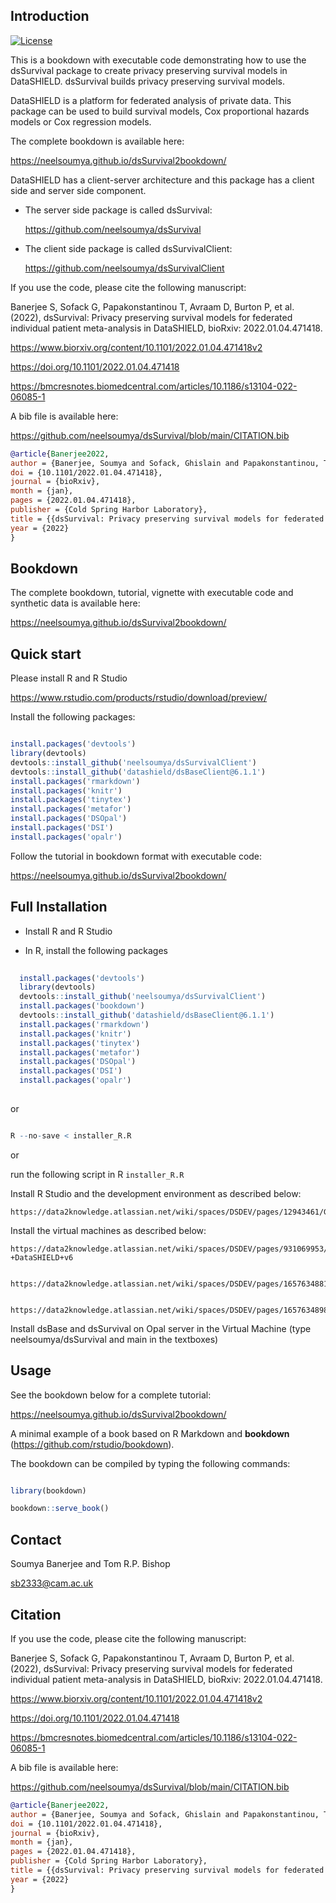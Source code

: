 
## Introduction

[![License](https://img.shields.io/badge/license-GPLv3-blue.svg)](https://www.gnu.org/licenses/gpl-3.0.html)

This is a bookdown with executable code demonstrating how to use the dsSurvival package to create privacy preserving survival models in DataSHIELD. dsSurvival builds privacy preserving survival models.

DataSHIELD is a platform for federated analysis of private data. This package can be used to build survival models, Cox proportional hazards models or Cox regression models.

The complete bookdown is available here:

https://neelsoumya.github.io/dsSurvival2bookdown/

DataSHIELD has a client-server architecture and this package has a client side and server side component.

  * The server side package is called dsSurvival:
      
      https://github.com/neelsoumya/dsSurvival

  * The client side package is called dsSurvivalClient:
      
      https://github.com/neelsoumya/dsSurvivalClient




If you use the code, please cite the following manuscript:

Banerjee S, Sofack G, Papakonstantinou T, Avraam D, Burton P, et al. (2022), dsSurvival: Privacy preserving survival models for federated individual patient meta-analysis in DataSHIELD, bioRxiv: 2022.01.04.471418.

https://www.biorxiv.org/content/10.1101/2022.01.04.471418v2

https://doi.org/10.1101/2022.01.04.471418

https://bmcresnotes.biomedcentral.com/articles/10.1186/s13104-022-06085-1

A bib file is available here:

https://github.com/neelsoumya/dsSurvival/blob/main/CITATION.bib


```bibtex
@article{Banerjee2022,
author = {Banerjee, Soumya and Sofack, Ghislain and Papakonstantinou, Thodoris and Avraam, Demetris and Burton, Paul and Z{\"{o}}ller, Daniela and Bishop, Tom RP},
doi = {10.1101/2022.01.04.471418},
journal = {bioRxiv},
month = {jan},
pages = {2022.01.04.471418},
publisher = {Cold Spring Harbor Laboratory},
title = {{dsSurvival: Privacy preserving survival models for federated individual patient meta-analysis in DataSHIELD}},
year = {2022}
}
```



## Bookdown

The complete bookdown, tutorial, vignette with executable code and synthetic data is available here:

https://neelsoumya.github.io/dsSurvival2bookdown/




## Quick start

Please install R and R Studio 

   https://www.rstudio.com/products/rstudio/download/preview/


Install the following packages:


```r

install.packages('devtools')
library(devtools)
devtools::install_github('neelsoumya/dsSurvivalClient')
devtools::install_github('datashield/dsBaseClient@6.1.1')
install.packages('rmarkdown')
install.packages('knitr')
install.packages('tinytex')
install.packages('metafor')
install.packages('DSOpal')
install.packages('DSI')
install.packages('opalr')

```


Follow the tutorial in bookdown format with executable code:

https://neelsoumya.github.io/dsSurvival2bookdown/




## Full Installation


* Install R and R Studio 

* In R, install the following packages

```r 
  
  install.packages('devtools')
  library(devtools)
  devtools::install_github('neelsoumya/dsSurvivalClient')
  install.packages('bookdown')
  devtools::install_github('datashield/dsBaseClient@6.1.1')
  install.packages('rmarkdown')
  install.packages('knitr')
  install.packages('tinytex')
  install.packages('metafor')  
  install.packages('DSOpal')
  install.packages('DSI')
  install.packages('opalr')
  
  ```

  or

  ```r 

  R --no-save < installer_R.R
  
  ```
  
  or
  
  run the following script in R `installer_R.R`
  
 
 Install R Studio and the development environment as described below:

    https://data2knowledge.atlassian.net/wiki/spaces/DSDEV/pages/12943461/Getting+started

 Install the virtual machines as described below:

    https://data2knowledge.atlassian.net/wiki/spaces/DSDEV/pages/931069953/Installation+Training+Hub-+DataSHIELD+v6
    

    https://data2knowledge.atlassian.net/wiki/spaces/DSDEV/pages/1657634881/Testing+100+VM


    https://data2knowledge.atlassian.net/wiki/spaces/DSDEV/pages/1657634898/Tutorial+6.1.0+100+VM

Install dsBase and dsSurvival on Opal server in the Virtual Machine (type neelsoumya/dsSurvival and main in the textboxes)
  
  
## Usage

See the bookdown below for a complete tutorial:

https://neelsoumya.github.io/dsSurvival2bookdown/



A minimal example of a book based on R Markdown and **bookdown** (https://github.com/rstudio/bookdown). 

The bookdown can be compiled by typing the following commands:

  ```r 
  
  library(bookdown)

  bookdown::serve_book()
  
  ```


## Contact

Soumya Banerjee and Tom R.P. Bishop

sb2333@cam.ac.uk


## Citation



If you use the code, please cite the following manuscript:

Banerjee S, Sofack G, Papakonstantinou T, Avraam D, Burton P, et al. (2022), dsSurvival: Privacy preserving survival models for federated individual patient meta-analysis in DataSHIELD, bioRxiv: 2022.01.04.471418.

https://www.biorxiv.org/content/10.1101/2022.01.04.471418v2

https://doi.org/10.1101/2022.01.04.471418

https://bmcresnotes.biomedcentral.com/articles/10.1186/s13104-022-06085-1

A bib file is available here:

https://github.com/neelsoumya/dsSurvival/blob/main/CITATION.bib


```bibtex
@article{Banerjee2022,
author = {Banerjee, Soumya and Sofack, Ghislain and Papakonstantinou, Thodoris and Avraam, Demetris and Burton, Paul and Z{\"{o}}ller, Daniela and Bishop, Tom RP},
doi = {10.1101/2022.01.04.471418},
journal = {bioRxiv},
month = {jan},
pages = {2022.01.04.471418},
publisher = {Cold Spring Harbor Laboratory},
title = {{dsSurvival: Privacy preserving survival models for federated individual patient meta-analysis in DataSHIELD}},
year = {2022}
}
```
